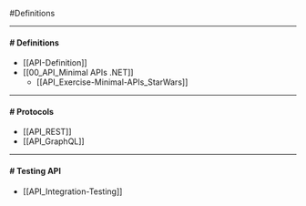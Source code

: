 #Definitions 

---
#### # Definitions
- [[API-Definition]]
- [[00_API_Minimal APIs .NET]]
	- [[API_Exercise-Minimal-APIs_StarWars]]
---
#### # Protocols
- [[API_REST]]
- [[API_GraphQL]]
---
#### # Testing API
- [[API_Integration-Testing]]


